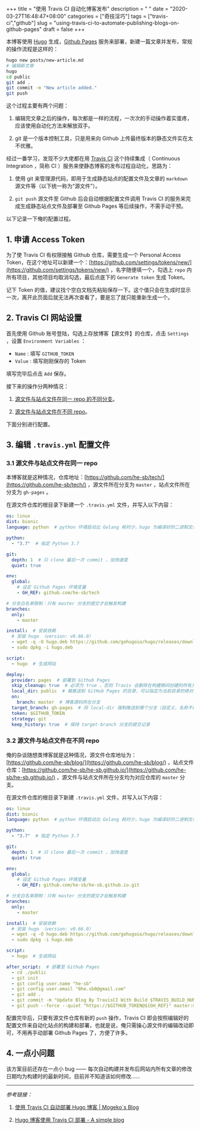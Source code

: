 +++
title = "使用 Travis CI 自动化博客发布"
description = " "
date = "2020-03-27T16:48:47+08:00"
categories = ["奇技淫巧"]
tags = ["travis-ci","github"]
slug = "using-travis-ci-to-automate-publishing-blogs-on-github-pages"
draft = false
+++

本博客使用 [Hugo](https//gohugo.io/) 生成，[Github Pages](https://pages.github.com/) 服务来部署，新建一篇文章并发布，常规的操作流程是这样的：

```bash
hugo new posts/new-article.md
# 编辑新文章
hugo
cd public
git add .
git commit -m "New article added."
git push
```

这个过程主要有两个问题：

1. 编辑完文章之后的操作，每次都是一样的流程，一次次的手动操作着实蛋疼，应该使用自动化方法来解放双手。

2. git 是一个版本控制工具，只是用来向 Github 上传最终版本的静态文件实在太不优雅。

经过一番学习，发现不少大佬都在用 [Travis CI](https//travis-ci.org/) 这个持续集成（ Continuous Integration ，简称 CI ）服务来使静态博客的发布过程自动化，思路为：

1. 使用 git 来管理源代码，即用于生成静态站点的配置文件及文章的 `markdown` 源文件等（以下统一称为“源文件”）。

2. `git push` 源文件至 Github 后会自动根据配置文件调用 Travis CI 的服务来完成生成静态站点文件及部署至 Github Pages 等后续操作，不需手动干预。

以下记录一下俺的配置过程。

## 1. 申请 Access Token

为了使 Travis CI 有权限接触 Github 仓库，需要生成一个 Personal Access Token，在这个地址可以新建一个：[https://github.com/settings/tokens/new/](https://github.com/settings/tokens/new/) ，名字随便填一个，勾选上 `repo` 内所有项目，其他项目均取消勾选，最后点底下的 `Generate token` 生成 Token。

记下 Token 的值，建议找个空白文档先粘贴保存一下。这个值只会在生成时显示一次，离开此页面后就无法再次查看了，要是忘了就只能重新生成一个。

## 2. Travis CI 网站设置

首先使用 Github 账号登陆，勾选上存放博客【源文件】的仓库，点击 `Settings` ，设置 `Environment Variables` ：

* `Name` : 填写 `GITHUB_TOKEN`
* `Value` : 填写刚刚保存的 Token

填写完毕后点击 `Add` 保存。

接下来的操作分两种情况：

1. [源文件与站点文件在同一 repo 的不同分支](#31-源文件与站点文件在同一-repo)。

2. [源文件与站点文件在不同 repo](#32-源文件与站点文件在不同-repo)。

下面分别进行配置。

## 3. 编辑 `.travis.yml` 配置文件

### 3.1 源文件与站点文件在同一 repo

本博客就是这种情况，仓库地址：[https://github.com/he-sb/tech/](https://github.com/he-sb/tech/) ，源文件所在分支为 `master` ，站点文件所在分支为 `gh-pages` 。

在源文件仓库的根目录下新建一个 `.travis.yml` 文件，并写入以下内容：
```yaml
os: linux
dist: bionic
language: python  # python 环境启动比 Golang 耗时少，hugo 为编译好的二进制文件，语言环境不影响 hugo 执行

python:
  - "3.7"  # 指定 Python 3.7

git:
  depth: 1  # 只 clone 最后一次 commit ，加快速度
  quiet: true

env:
  global:
    # 设定 Github Pages 环境变量
    - GH_REF: github.com/he-sb/tech

# 分支白名单限制：只有 master 分支的提交才会触发构建
branches:
  only:
    - master

install:  # 安装依赖
  # 安装 hugo （version: v0.66.0）
  - wget -q -O hugo.deb https://github.com/gohugoio/hugo/releases/download/v0.66.0/hugo_extended_0.66.0_Linux-64bit.deb
  - sudo dpkg -i hugo.deb

script:
  - hugo  # 生成网站

deploy:
  provider: pages  # 部署到 Github Pages
  skip_cleanup: true  # 必须为 true ，否则 Travis 会删除在构建期间创建的所有文件（即删除了要上传的文件）
  local_dir: public  # 被推送到 GitHub Pages 的目录，可以指定为当前目录的绝对路径或相对路径
  on:
    branch: master  # 博客源码所在分支
  target_branch: gh-pages  # 将 local-dir 强制推送到哪个分支（自定义，名称不能与源代码分支名相同），默认为 gh-pages
  token: $GITHUB_TOKEN
  strategy: git
  keep_history: true  # 保持 target-branch 分支的提交记录
```

### 3.2 源文件与站点文件在不同 repo

俺的杂谈随想类博客就是这种情况，源文件仓库地址为：[https://github.com/he-sb/blog/](https://github.com/he-sb/blog/) ，站点文件仓库：[https://github.com/he-sb/he-sb.github.io/](https://github.com/he-sb/he-sb.github.io/) ，源文件与站点文件所在分支均为对应仓库的 `master` 分支。

在源文件仓库的根目录下新建 `.travis.yml` 文件，并写入以下内容：

```yaml
os: linux
dist: bionic
language: python  # python 环境启动比 Golang 耗时少，hugo 为编译好的二进制文件，语言环境不影响 hugo 执行

python:
  - "3.7"  # 指定 Python 3.7

git:
  depth: 1  # 只 clone 最后一次 commit ，加快速度
  quiet: true

env:
  global:
    # 设定 Github Pages 环境变量
    - GH_REF: github.com/he-sb/he-sb.github.io.git

# 分支白名单限制：只有 master 分支的提交才会触发构建
branches:
  only:
    - master

install:  # 安装依赖
  # 安装 hugo （version: v0.66.0）
  - wget -q -O hugo.deb https://github.com/gohugoio/hugo/releases/download/v0.66.0/hugo_extended_0.66.0_Linux-64bit.deb
  - sudo dpkg -i hugo.deb

script:
  - hugo  # 生成网站

after_script:  # 部署至 Github Pages
  - cd ./public
  - git init
  - git config user.name "he-sb"
  - git config user.email "0he.sb0@gmail.com"
  - git add .
  - git commit -m "Update Blog By TravisCI With Build $TRAVIS_BUILD_NUMBER"
  - git push --force --quiet "https://$GITHUB_TOKEN@${GH_REF}" master:master
```

配置完毕后，只要有源文件仓库有新的 `push` 操作，Travis CI 即会按照编辑好的配置文件来自动化站点的构建和部署，也就是说，俺只需操心源文件的编辑改动即可，不用再手动部署 Github Pages 了，方便了许多。

## 4. 一点小问题

该方案目前还存在一点小 bug —— 每次自动构建并发布后网站内所有文章的修改日期均为构建时的最新时间，目前并不知道该如何修改……

---

*参考链接：*

1. [使用 Travis CI 自动部署 Hugo 博客 | Mogeko`s Blog](https://mogeko.me/2018/028/)

2. [Hugo 博客使用 Travis CI 部署 - A simple blog](https://rileyng.github.io/post/hugo-travis/)
